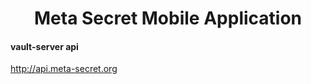 <h1 align="center">Meta Secret Mobile Application</h1>

#### vault-server api
  http://api.meta-secret.org
